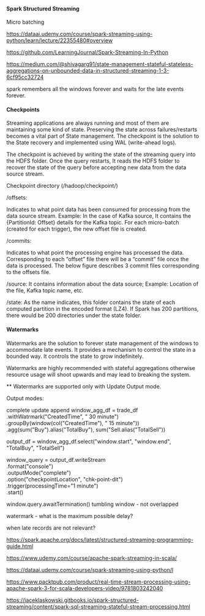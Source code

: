 
#### Spark Structured Streaming

Micro batching

https://dataai.udemy.com/course/spark-streaming-using-python/learn/lecture/22355480#overview

https://github.com/LearningJournal/Spark-Streaming-In-Python

https://medium.com/@shivagarg91/state-management-stateful-stateless-aggregations-on-unbounded-data-in-structured-streaming-1-3-6cf95cc32724

spark remembers all the windows forever and waits for the late events forever.

#### Checkpoints
Streaming applications are always running and most of them are maintaining some kind of state. 
Preserving the state across failures/restarts becomes a vital part of State management. 
The checkpoint is the solution to the State recovery and implemented using WAL (write-ahead logs).

The checkpoint is achieved by writing the state of the streaming query into the HDFS folder. Once the query restarts, It reads the HDFS folder to recover the state of the query before accepting new data from the data source stream.

Checkpoint directory (/hadoop/checkpoint/)

/offsets: 

Indicates to what point data has been consumed for processing from the data source stream. Example: In the case of Kafka source, It contains the {PartitionId: Offset} details for the Kafka topic. 
For each micro-batch (created for each trigger), the new offset file is created. 
 
/commits: 

Indicates to what point the processing engine has processed the data. 
Corresponding to each “offset” file there will be a “commit” file once the data is processed. The below figure describes 3 commit files corresponding to the offsets file. 

/source: 
It contains information about the data source; Example: Location of the file, Kafka topic name, etc.


/state: 
As the name indicates, this folder contains the state of each computed partition in the encoded format (LZ4). 
If Spark has 200 partitions, there would be 200 directories under the state folder.

#### Watermarks

Watermarks are the solution to forever state management of the windows to accommodate late events.
It provides a mechanism to control the state in a bounded way. It controls the state to grow indefinitely.

Watermarks are highly recommended with stateful aggregations otherwise resource usage will shoot upwards and may lead to breaking the system.

** Watermarks are supported only with Update Output mode.

Output modes:

complete
update
append
window_agg_df = trade_df \
  .withWatrmark("CreatedTime", " 30 minute") \
  .groupBy(window(col("CreatedTime"), " 15 minute")) \
   .agg(sum("Buy").alias("TotalBuy"),
        sum("Sell.alias("TotalSell"))
        
 output_df = window_agg_df.select("window.start",  "window.end", "TotalBuy", "TotalSell")
 
 window_query = output_df.writeStream \
  .format("console") \
  .outputMode("complete") \
  .option("checkpointLocation", "chk-point-dit") \
  .trigger(processingTime="1 minute") \
  .start()
  
  window.query.awaitTermination()
tumbling window - not overlapped

watermark - what is the maximum possible delay?

when late records are not relevant?

https://spark.apache.org/docs/latest/structured-streaming-programming-guide.html

https://www.udemy.com/course/apache-spark-streaming-in-scala/

https://dataai.udemy.com/course/spark-streaming-using-python/l

https://www.packtpub.com/product/real-time-stream-processing-using-apache-spark-3-for-scala-developers-video/9781803242040

https://jaceklaskowski.gitbooks.io/spark-structured-streaming/content/spark-sql-streaming-stateful-stream-processing.html
